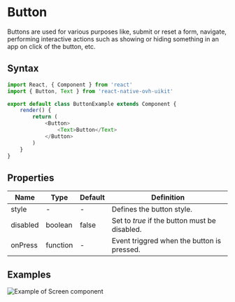 # Button

Buttons are used for various purposes like, submit or reset a form, navigate, performing interactive actions such as showing or hiding something in an app on click of the button, etc.

## Syntax

```javascript
import React, { Component } from 'react'
import { Button, Text } from 'react-native-ovh-uikit'

export default class ButtonExample extends Component {
    render() {
        return (
            <Button>
                <Text>Button</Text>
            </Button>
        )
    }
}
```

## Properties

| Name | Type | Default | Definition |
| - | - | - | - |
| style | - | - | Defines the button style. |
| disabled | boolean | false | Set to *true* if the button must be disabled. |
| onPress | function | - | Event triggred when the button is pressed. |

## Examples

![Example of Screen component](https://github.com/cygy/ovh-ui-kit-documentation/tree/react-native/src/assets/components/example.png)